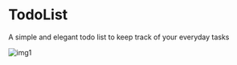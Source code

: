 # TodoList
A simple and elegant todo list to keep track of your everyday tasks

![img1](https://github.com/manukarnikas/TodoList/tree/master/images/image1.png?raw=true)
